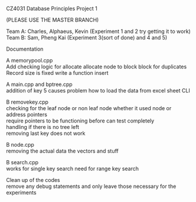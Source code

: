 CZ4031 Database Principles Project 1

(PLEASE USE THE MASTER BRANCH)

Team A: Charles, Alphaeus, Kevin (Experiment 1 and 2 try getting it to work)
Team B: Sam, Pheng Kai (Experiment 3(sort of done) and 4 and 5)

Documentation


A memorypool.cpp <br>
Add checking logic for allocate 
allocate node to block
block for duplicates
Record size is fixed 
write a function insert

A main.cpp and bptree.cpp <br>
addition of key 5 causes problem 
how to load the data from excel sheet
CLI 

B removekey.cpp<br>
checking for the leaf node or non leaf node whether it used node or address pointers <br>
require pointers to be functioning before can test completely <br>
handling if there is no tree left <br>
removing last key does not work 

B node.cpp<br>
removing the actual data the vectors and stuff<br>


B search.cpp<br>
works for single key search
need for range key search 

Clean up of the codes <br>
remove any debug statements and only leave those necessary for the experiments 


